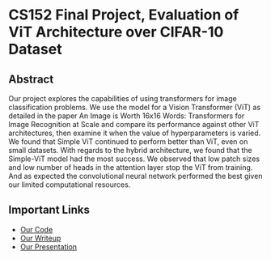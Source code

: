 # CS152 Final Project, Evaluation of ViT Architecture over CIFAR-10 Dataset

## Abstract

Our project explores the capabilities of using transformers for image classification problems. We use the model for a Vision Transformer (ViT) as detailed in the paper An Image is Worth 16x16 Words: Transformers for Image Recognition at Scale and compare its performance against other ViT architectures, then examine it when the value of hyperparameters is varied. We found that Simple ViT continued to perform better than ViT, even on small datasets. With regards to the hybrid architecture, we found that the Simple-ViT model had the most success. We observed that low patch sizes and low number of heads in the attention layer stop the ViT from training. And as expected the convolutional neural network performed the best given our limited computational resources.


## Important Links

* [Our Code](https://github.com/f-wright/ViT-implementation/tree/d7c5d79dc8656cc55ae0ce606a4aefad32eaa22e)
* [Our Writeup](https://hwalters361.github.io/cs152_final_project/)
* [Our Presentation](https://youtu.be/jW1Box9xh9U)

